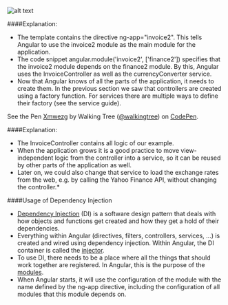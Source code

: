 ![alt text](https://docs.angularjs.org/img/guide/concepts-module-service.png "Template-Controller-Service")

####Explanation:
 * The template contains the directive ng-app="invoice2". This tells Angular to use the invoice2 module as the main module for the application. 
 * The code snippet angular.module('invoice2', ['finance2']) specifies that the invoice2 module depends on the finance2 module. By this, Angular uses the InvoiceController as well as the currencyConverter service.
 * Now that Angular knows of all the parts of the application, it needs to create them. In the previous section we saw that controllers are created using a factory function. For services there are multiple ways to define their factory (see the service guide). 

<p data-height="268" data-theme-id="0" data-slug-hash="Xmwezg" data-default-tab="result" data-user="walkingtree" class='codepen'>See the Pen <a href='http://codepen.io/walkingtree/pen/Xmwezg/'>Xmwezg</a> by Walking Tree (<a href='http://codepen.io/walkingtree'>@walkingtree</a>) on <a href='http://codepen.io'>CodePen</a>.</p>
<script async src="//assets.codepen.io/assets/embed/ei.js"></script>

####Explanation:

* The InvoiceController contains all logic of our example. 
* When the application grows it is a good practice to move view-independent logic from the controller into a service, so it can be reused by other parts of the application as well. 
* Later on, we could also change that service to load the exchange rates from the web, e.g. by calling the Yahoo Finance API, without changing the controller.* 

####Usage of Dependency Injection 

* <a class="x-grid-item"  href='/slidedeck/#1. Overview/2 Core-Concepts/14. Dependency Injection' target="_blank">Dependency Injection</a> (DI) is a software design pattern that deals with how objects and functions get created and how they get a hold of their dependencies. 
* Everything within Angular (directives, filters, controllers, services, ...) is created and wired using dependency injection. Within Angular, the DI container is called the <a class="x-grid-item"  href='/slidedeck/#1. Overview/2 Core-Concepts/15. Injector' target="_blank">injector</a>.
* To use DI, there needs to be a place where all the things that should work together are registered. In Angular, this is the purpose of the <a class="x-grid-item"  href='/slidedeck/#1. Overview/2 Core-Concepts/16. Module' target="_blank">modules</a>.
* When Angular starts, it will use the configuration of the module with the name defined by the ng-app directive, including the configuration of all modules that this module depends on.


